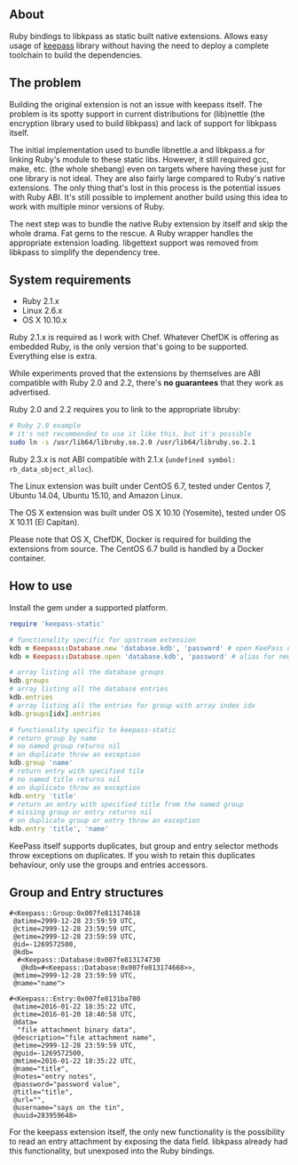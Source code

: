 ## About

Ruby bindings to libkpass as static built native extensions. Allows easy usage of [keepass](https://github.com/bumuckl/ruby-keepass) library without having the need to deploy a complete toolchain to build the dependencies.

## The problem

Building the original extension is not an issue with keepass itself. The problem is its spotty support in current distributions for (lib)nettle (the encryption library used to build libkpass) and lack of support for libkpass itself.

The initial implementation used to bundle libnettle.a and libkpass.a for linking Ruby's module to these static libs. However, it still required gcc, make, etc. (the whole shebang) even on targets where having these just for one library is not ideal. They are also fairly large compared to Ruby's native extensions. The only thing that's lost in this process is the potential issues with Ruby ABI. It's still possible to implement another build using this idea to work with multiple minor versions of Ruby.

The next step was to bundle the native Ruby extension by itself and skip the whole drama. Fat gems to the rescue. A Ruby wrapper handles the appropriate extension loading. libgettext support was removed from libkpass to simplify the dependency tree.

## System requirements

 * Ruby 2.1.x
 * Linux 2.6.x
 * OS X 10.10.x

Ruby 2.1.x is required as I work with Chef. Whatever ChefDK is offering as embedded Ruby, is the only version that's going to be supported. Everything else is extra.

While experiments proved that the extensions by themselves are ABI compatible with Ruby 2.0 and 2.2, there's **no guarantees** that they work as advertised.

Ruby 2.0 and 2.2 requires you to link to the appropriate libruby:

```bash
# Ruby 2.0 example
# it's not recommended to use it like this, but it's possible
sudo ln -s /usr/lib64/libruby.so.2.0 /usr/lib64/libruby.so.2.1
```

Ruby 2.3.x is not ABI compatible with 2.1.x (`undefined symbol: rb_data_object_alloc`).

The Linux extension was built under CentOS 6.7, tested under Centos 7, Ubuntu 14.04, Ubuntu 15.10, and Amazon Linux.

The OS X extension was built under OS X 10.10 (Yosemite), tested under OS X 10.11 (El Capitan).

Please note that OS X, ChefDK, Docker is required for building the extensions from source. The CentOS 6.7 build is handled by a Docker container.

## How to use

Install the gem under a supported platform.

```ruby
require 'keepass-static'

# functionality specific for upstream extension
kdb = Keepass::Database.new 'database.kdb', 'password' # open KeePass database
kdb = Keepass::Database.open 'database.kdb', 'password' # alias for new

# array listing all the database groups
kdb.groups
# array listing all the database entries
kdb.entries
# array listing all the entries for group with array index idx
kdb.groups[idx].entries

# functionality specific to keepass-static
# return group by name
# no named group returns nil
# on duplicate throw an exception
kdb.group 'name'
# return entry with specified tile
# no named title returns nil
# on duplicate throw an exception
kdb.entry 'title'
# return an entry with specified title from the named group
# missing group or entry returns nil
# on duplicate group or entry throw an exception
kdb.entry 'title', 'name'
```

KeePass itself supports duplicates, but group and entry selector methods throw exceptions on duplicates. If you wish to retain this duplicates behaviour, only use the groups and entries accessors.

## Group and Entry structures

```
#<Keepass::Group:0x007fe813174618
 @atime=2999-12-28 23:59:59 UTC,
 @ctime=2999-12-28 23:59:59 UTC,
 @etime=2999-12-28 23:59:59 UTC,
 @id=-1269572500,
 @kdb=
  #<Keepass::Database:0x007fe813174730
   @kdb=#<Keepass::Database:0x007fe813174668>>,
 @mtime=2999-12-28 23:59:59 UTC,
 @name="name">
```

```
#<Keepass::Entry:0x007fe8131ba780
 @atime=2016-01-22 18:35:22 UTC,
 @ctime=2016-01-20 18:40:58 UTC,
 @data=
  "file attachment binary data",
 @description="file attachment name",
 @etime=2999-12-28 23:59:59 UTC,
 @guid=-1269572500,
 @mtime=2016-01-22 18:35:22 UTC,
 @name="title",
 @notes="entry notes",
 @password="password value",
 @title="title",
 @url="",
 @username="says on the tin",
 @uuid=283959648>
```

For the keepass extension itself, the only new functionality is the possibility to read an entry attachment by exposing the data field. libkpass already had this functionality, but unexposed into the Ruby bindings.
